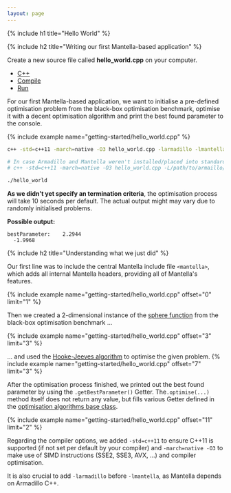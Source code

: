 ```yaml
---
layout: page
---
```

{% include h1 title="Hello World" %}

{% include h2 title="Writing our first Mantella-based application" %}

Create a new source file called **hello_world.cpp** on your computer.

<ul class="nav nav-tabs" role="tablist" id="hello-world">
<li role="presentation" class="active"><a href="#hello-world-cpp" aria-controls="hello-world-cpp" role="tab" data-toggle="tab">C++</a></li>
<li role="presentation"><a href="#hello-world-compile" aria-controls="hello-world-compile" role="tab" data-toggle="tab">Compile</a></li>
<li role="presentation"><a href="#hello-world-run" aria-controls="hello-world-run" role="tab" data-toggle="tab">Run</a></li>
</ul>
<div class="tab-content">
<div role="tabpanel" class="tab-pane active" id="hello-world-cpp">
For our first Mantella-based application, we want to initialise a pre-defined optimisation problem from the black-box optimisation benchmark, optimise it with a decent optimisation algorithm and print the best found parameter to the console.

{% include example name="getting-started/hello_world.cpp" %}
</div>
<div role="tabpanel" class="tab-pane" id="hello-world-compile">

``` bash
c++ -std=c++11 -march=native -O3 hello_world.cpp -larmadillo -lmantella -o hello_world

# In case Armadillo and Mantella weren't installed/placed into standard included/searched system directories, use the following:
# c++ -std=c++11 -march=native -O3 hello_world.cpp -L/path/to/armaillo/lib -L/path/to/mantella/lib -larmadillo -lmantella -I/path/to/armadillo/include -I/path/to/mantella/include -o hello_world
```

</div>
<div role="tabpanel" class="tab-pane" id="hello-world-run">

``` bash
./hello_world
```

</div>
</div>

**As we didn't yet specify an termination criteria**, the optimisation process will take 10 seconds per default. The actual output might may vary due to randomly initialised problems.

**Possible output:**

```
bestParameter:    2.2944
  -1.9968
```

{% include h2 title="Understanding what we just did" %}

Our first line was to include the central Mantella include file `<mantella>`, which adds all internal Mantella headers, providing all of Mantella's features.

{% include example name="getting-started/hello_world.cpp" offset="0" limit="1" %}

Then we created a 2-dimensional instance of the [sphere function](/optimisation-problems/black-box-optimisation-benchmark/) from the black-box optimisation benchmark ...

{% include example name="getting-started/hello_world.cpp" offset="3" limit="3" %}

... and used the [Hooke-Jeeves algorithm](/optimisation-algorithms/hooke-jeeves-algorithm/) to optimise the given problem.
{% include example name="getting-started/hello_world.cpp" offset="7" limit="3" %}

After the optimisation process finished, we printed out the best found parameter by using the `.getBestParameter()` Getter. The`.optimise(...)` method itself does not return any value, but fills various Getter defined in the [optimisation algorithms base class](/optimisation-algorithms/).

{% include example name="getting-started/hello_world.cpp" offset="11" limit="2" %}

Regarding the compiler options, we added `-std=c++11` to ensure C++11 is supported (if not set per default by your compiler) and `-march=native -O3` to make use of SIMD instructions (SSE2, SSE3, AVX, ...) and compiler optimisation.

It is also crucial to add `-larmadillo` before `-lmantella`, as Mantella depends on Armadillo C++.



